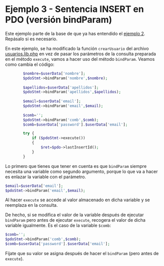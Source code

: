 # Ejemplo 3 - Sentencia INSERT en PDO (versión bindParam)

Este ejemplo parte de la base de que ya has entendido el [ejemplo 2](../Ejemplo%202). Repásalo si es necesario.

En este ejemplo, se ha modificado la función `crearUsuario` del archivo [usuarios.lib.php](usuarios.lib.php) en vez de pasar los parámetros de la consulta preparada en el método `execute`, vamos a hacer uso del método `bindParam`. Veamos como cambia el código:

```php
        $nombre=$userData['nombre'];
        $pdoStmt->bindParam('nombre',$nombre);
        
        $apellidos=$userData['apellidos'];
        $pdoStmt->bindParam('apellidos',$apellidos);
        
        $email=$userData['email'];
        $pdoStmt->bindParam('email',$email);
        
        $comb='';
        $pdoStmt->bindParam('comb',$comb);
        $comb=$userData['password'].$userData['email'];

        try {
            if ($pdoStmt->execute())
            {
                $ret=$pdo->lastInsertId();
            }
        }
```

Lo primero que tienes que tener en cuenta es que `bindParam` siempre necesita una variable como segundo argumento, porque lo que va a hacer es enlazar la variable con el parámetro.

```php
$email=$userData['email'];
$pdoStmt->bindParam('email',$email);
```
Al hacer `execute` se accede al valor almacenado en dicha variable y se reemplaza en la consulta. 

De hecho, si se modifica el valor de la variable después de ejecutar `bindParam` pero antes de ejecutar `execute`, recogera el valor de dicha variable igualmente. Es el caso de la variable `$comb`:

```php
$comb='';
$pdoStmt->bindParam('comb',$comb);
$comb=$userData['password'].$userData['email'];
```
Fíjate que su valor se asigna después de hacer el `bindParam` (pero antes de `execute`).



